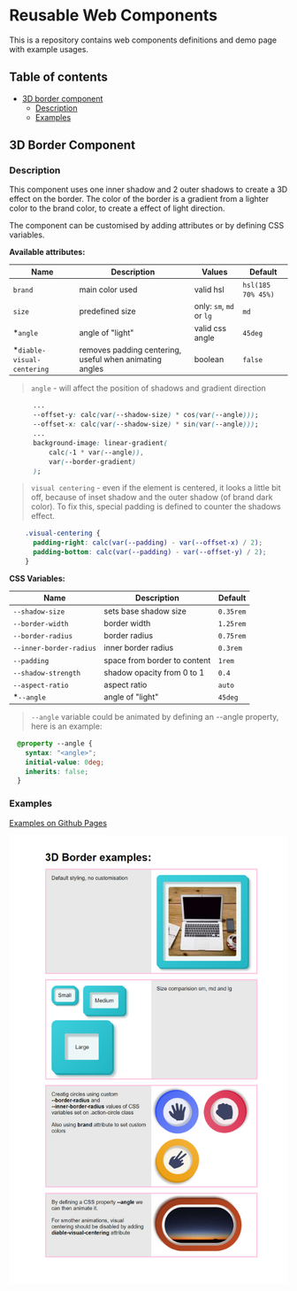 # Reusable Web Components

This is a repository contains web components definitions and demo page with example usages.

## Table of contents

- [3D border component](#3d-border-component)
  - [Description](#description)
  - [Examples](#examples)
<!-- - [My process](#my-process) -->
<!-- - [Author](#author) -->

## 3D Border Component

### Description

This component uses one inner shadow and 2 outer shadows to create a 3D effect on the border.
The color of the border is a gradient from a lighter color to the brand color, to create a effect of light direction.

The component can be customised by adding attributes or by defining CSS variables.

**Available attributes:**

| Name          | Description   | Values  | Default  |
| ------------- | ------------- | ------- | -------- |
| `brand` | main color used  | valid hsl | `hsl(185 70% 45%)`
| `size` | predefined size  | only: `sm`, `md` or `lg` | `md` |
| *`angle` | angle of "light"  | valid css angle |  `45deg` |
| *`diable-visual-centering` | removes padding centering, useful when animating angles  | boolean | `false`


> `angle` - will affect the position of shadows and gradient direction
```css
      ...
      --offset-y: calc(var(--shadow-size) * cos(var(--angle)));
      --offset-x: calc(var(--shadow-size) * sin(var(--angle)));
      ...
      background-image: linear-gradient(
          calc(-1 * var(--angle)),
          var(--border-gradient)
      );
```

> `visual centering` - even if the element is centered, it looks a little bit off, because of inset shadow and the outer shadow (of brand dark color).
To fix this, special padding is defined to counter the shadows effect.
```css
    .visual-centering {
      padding-right: calc(var(--padding) - var(--offset-x) / 2); 
      padding-bottom: calc(var(--padding) - var(--offset-y) / 2); 
    }
```

**CSS Variables:**

| Name          | Description   | Default  |
| ------------- | ------------- | -------- |
| `--shadow-size` | sets base shadow size | `0.35rem` |
| `--border-width` | border width | `1.25rem` |
| `--border-radius` | border radius | `0.75rem` |
| `--inner-border-radius` | inner border radius | `0.3rem` |
| `--padding` | space from border to content | `1rem` |
| `--shadow-strength` | shadow opacity from 0 to 1 | `0.4` |
| `--aspect-ratio` | aspect ratio  | `auto` |
| *`--angle` | angle of "light"  | `45deg` |


> `--angle` variable could be animated by defining an --angle property,
here is an example:
```css
  @property --angle {
    syntax: "<angle>";
    initial-value: 0deg;
    inherits: false;
  }
```

### Examples

[Examples on Github Pages]()

![](screenshots/border-3d-examples.png)



